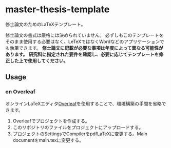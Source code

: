 # master-thesis-template

修士論文のためのLaTeXテンプレート。

修士論文の書式は厳格には決められていません。
必ずしもこのテンプレートをそのまま使用する必要はなく、LeTeXではなくWordなどのアプリケーションでも執筆できます。
**修士論文に記載が必要な事項は年度によって異なる可能性があります。**
**研究科に指定された要件を確認し、必要に応じてテンプレートを修正した上で使用してください。**

## Usage

### on Overleaf

オンラインLaTeXエディタ[Overleaf](https://ja.overleaf.com/)を使用することで、環境構築の手間を省略できます。

1. Overleafでプロジェクトを作成する。
1. このリポジトリのファイルをプロジェクトにアップロードする。 
1. プロジェクトのSettingsでCompilerをpdfLaTeXに変更する。Main documentをmain.texに変更する。
